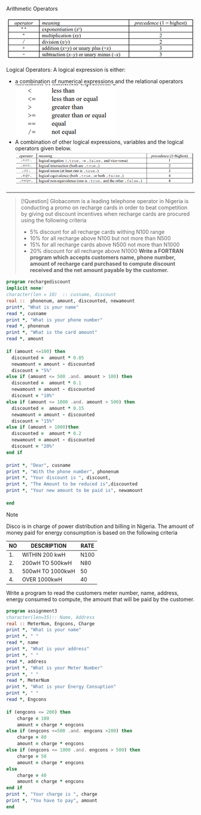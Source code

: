 Arithmetic Operators

![](CPS%20201/Pasted%20image%2020221205105010.png)

Logical Operators:
A logical expression is either:
- a combination of numerical expressions and the relational operators
![](CPS%20201/Pasted%20image%2020221205105044.png)
- A combination of other logical expressions, variables and the logical operators given below.
![](CPS%20201/Pasted%20image%2020221205105206.png)

---
> [!Question]
Globacomm is a leading telephone operator in Nigeria is conducting a promo
on recharge cards in order to beat competition by giving out discount incentives when recharge cards are procured using the following criteria
> - 5% discount for all recharge cards withing N100 range
> - 10% for all recharge above N100 but not more than N500
> - 15% for all recharge cards above N500 not more than N1000
> - 20% discount for all recharge above N1000
> **Write a FORTRAN program which accepts customers name, phone number, amount of recharge card purchased to compute discount received and the net amount payable by the customer.** 
> 

```fortran
program rechargediscount
implicit none!
character(len = 10)  :: cusname, discount
real ::  phonenum, amount, discounted, newamount
print*, "What is your name"
read *, cusname
print *, "What is your phone number"
read *, phonenum
print *, "What is the card amount"
read *, amount

if (amount <=100) then
  discounted =  amount * 0.05
  newamount = amount - discounted
  discount = "5%"
else if (amount <= 500 .and. amount > 100) then
  discounted =  amount * 0.1
  newamount = amount - discounted
  discount = "10%"
else if (amount <= 1000 .and. amount > 500) then
  discounted =  amount * 0.15
  newamount = amount - discounted
  discount = "15%"
else if (amount > 1000)then
  discounted =  amount * 0.2
  newamount = amount - discounted
  discount = "20%"
end if

print *, "Dear", cusname
print *, "With the phone number", phonenum
print *, "Your discount is ", discount,
print *, "The Amount to be reduced is",discounted
print *, "Your new amount to be paid is", newamount  

end
```

>[!Note]
>Disco is in charge of power distribution and billing in Nigeria. The amount of money paid for energy consumption is based on the following criteria
>
NO|DESCRIPTION|RATE
---|---|---
1.|WITHIN 200 kwH|N100
2.|200wH TO 500kwH|N80
3.|500wH TO 1000kwH|50
4.|OVER 1000kwH|40
Write a program to read the customers meter number, name, address, energy consumed to compute, the amount that will be paid by the customer. 

```fortran
program assignment3
character(len=35):: Name, Address
real :: MeterNum, Engcons, Charge
print *, "What is your name"
print *, " "
read *, name
print *, "What is your address"
print *, " "
read *, address
print *, "What is your Meter Number"
print *, " "
read *, MeterNum
print *, "What is your Energy Consuption"
print *, " "
read *, Engcons

if (engcons <= 200) then
	charge = 100
	amount = charge * engcons
else if (engcons <=500 .and. engcons >200) then
	charge = 80
	amount = charge * engcons
else if (engcons <= 1000 .and. engcons > 500) then
	charge = 50
	amount = charge * engcons
else
	charge = 40
	amount = charge * engcons
end if
print *, "Your charge is ", charge
print *, "You have to pay", amount
end
```


